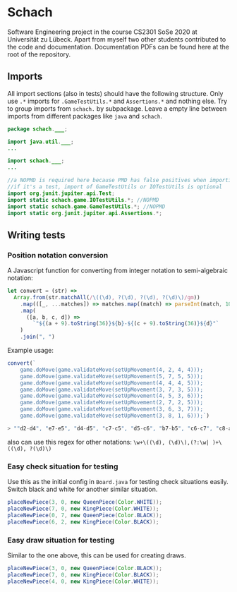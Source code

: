 # Schach

Software Engineering project in the course CS2301 SoSe 2020 at Universität zu Lübeck. Apart from myself two other students contributed to the code and documentation. Documentation PDFs can be found here at the root of the repository.

## Imports

All import sections (also in tests) should have the following structure. Only use `.*` imports for `.GameTestUtils.*` and `Assertions.*` and nothing else. Try to group imports from `schach.` by subpackage. Leave a empty line between imports from different packages like `java` and `schach`.

```java
package schach.___;

import java.util.___;
...

import schach.___;
...

//a NOPMD is required here because PMD has false positives when importing GameTestUtils
//if it's a test, import of GameTestUtils or IOTestUtils is optional
import org.junit.jupiter.api.Test;
import static schach.game.IOTestUtils.*; //NOPMD
import static schach.game.GameTestUtils.*; //NOPMD
import static org.junit.jupiter.api.Assertions.*;
```

## Writing tests

### Position notation conversion

A Javascript function for converting from integer notation to semi-algebraic notation:

```js
let convert = (str) =>
  Array.from(str.matchAll(/\((\d), ?(\d), ?(\d), ?(\d)\)/gm))
    .map(([_, ...matches]) => matches.map((match) => parseInt(match, 10)))
    .map(
      ([a, b, c, d]) =>
        `"${(a + 9).toString(36)}${b}-${(c + 9).toString(36)}${d}"`
    )
    .join(", ")
```

Example usage:

```js
convert(`
    game.doMove(game.validateMove(setUpMovement(4, 2, 4, 4)));
    game.doMove(game.validateMove(setUpMovement(5, 7, 5, 5)));
    game.doMove(game.validateMove(setUpMovement(4, 4, 4, 5)));
    game.doMove(game.validateMove(setUpMovement(3, 7, 3, 5)));
    game.doMove(game.validateMove(setUpMovement(4, 5, 3, 6)));
    game.doMove(game.validateMove(setUpMovement(2, 7, 2, 5)));
    game.doMove(game.validateMove(setUpMovement(3, 6, 3, 7)));
    game.doMove(game.validateMove(setUpMovement(3, 8, 1, 6)));`)

> ""d2-d4", "e7-e5", "d4-d5", "c7-c5", "d5-c6", "b7-b5", "c6-c7", "c8-a6""
```

also can use this regex for other notations:
`\w+\((\d), (\d)\),(?:\w| )+\((\d), ?(\d)\)`

### Easy check situation for testing

Use this as the initial config in `Board.java` for testing check situations easily. Switch black and white for another similar situation.

```java
placeNewPiece(3, 0, new QueenPiece(Color.WHITE));
placeNewPiece(7, 0, new KingPiece(Color.WHITE));
placeNewPiece(0, 7, new QueenPiece(Color.BLACK));
placeNewPiece(6, 2, new KingPiece(Color.BLACK));
```

### Easy draw situation for testing

Similar to the one above, this can be used for creating draws.

```java
placeNewPiece(3, 0, new QueenPiece(Color.BLACK));
placeNewPiece(7, 0, new KingPiece(Color.BLACK));
placeNewPiece(4, 0, new KingPiece(Color.WHITE));
```
